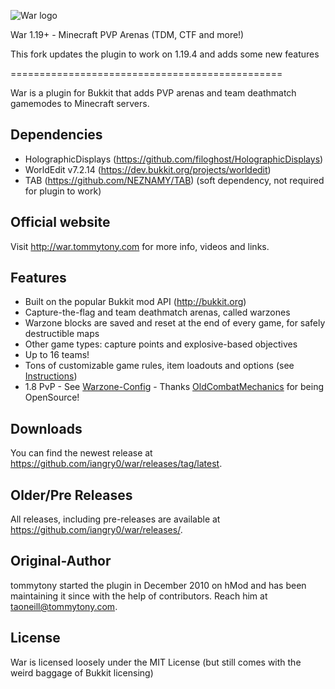 ![War logo](http://i.imgur.com/LFdiF.png "War - Minecraft PVP Arenas - TDM, CTF and more!")

War 1.19+ - Minecraft PVP Arenas (TDM, CTF and more!)

This fork updates the plugin to work on 1.19.4 and adds some new features


===============================================

War is a plugin for Bukkit that adds PVP arenas and team deathmatch gamemodes to Minecraft servers.


Dependencies
----------------
- HolographicDisplays (https://github.com/filoghost/HolographicDisplays)
- WorldEdit v7.2.14 (https://dev.bukkit.org/projects/worldedit)
- TAB (https://github.com/NEZNAMY/TAB) (soft dependency, not required for plugin to work)

Official website
----------------
Visit http://war.tommytony.com for more info, videos and links.

Features
--------
- Built on the popular Bukkit mod API (http://bukkit.org)
- Capture-the-flag and team deathmatch arenas, called warzones
- Warzone blocks are saved and reset at the end of every game, for safely destructible maps
- Other game types: capture points and explosive-based objectives
- Up to 16 teams!
- Tons of customizable game rules, item loadouts and options (see [Instructions](http://war.tommytony.com/instructions))
- 1.8 PvP - See [Warzone-Config](https://github.com/iangry0/war/wiki/Warzone-Config) - Thanks [OldCombatMechanics](https://www.spigotmc.org/resources/oldcombatmechanics-disable-1-9-hit-cooldown.19510/) for being OpenSource!

Downloads
---------
You can find the newest release at https://github.com/iangry0/war/releases/tag/latest.

Older/Pre Releases
----------
All releases, including pre-releases are available at https://github.com/iangry0/war/releases/.

Original-Author
------
tommytony started the plugin in December 2010 on hMod and has been maintaining it since with the help of contributors.
Reach him at taoneill@tommytony.com.

License
-------
War is licensed loosely under the MIT License (but still comes with the weird baggage of Bukkit licensing)
